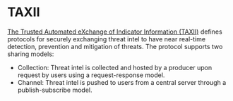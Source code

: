 # TAXII

[The Trusted Automated eXchange of Indicator Information (TAXII)](https://oasis-open.github.io/cti-documentation/taxii/intro) defines protocols for securely exchanging threat intel to have near real-time detection, prevention and mitigation of threats. The protocol supports two sharing models:

* Collection: Threat intel is collected and hosted by a producer upon request by users using a request-response model.
* Channel: Threat intel is pushed to users from a central server through a publish-subscribe model.

